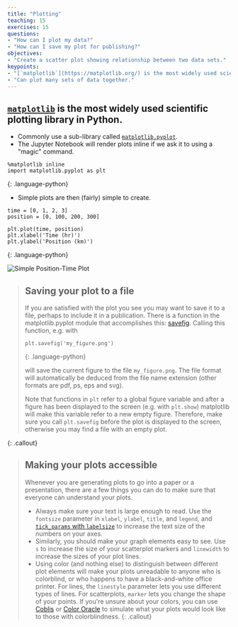 ```yaml
---
title: "Plotting"
teaching: 15
exercises: 15
questions:
- "How can I plot my data?"
- "How can I save my plot for publishing?"
objectives:
- "Create a scatter plot showing relationship between two data sets."
keypoints:
- "[`matplotlib`](https://matplotlib.org/) is the most widely used scientific plotting library in Python."
- "Can plot many sets of data together."
---
```



## [`matplotlib`](https://matplotlib.org/) is the most widely used scientific plotting library in Python.

*   Commonly use a sub-library called [`matplotlib.pyplot`](https://matplotlib.org/api/pyplot_api.html).
*   The Jupyter Notebook will render plots inline if we ask it to using a "magic" command.

~~~
%matplotlib inline
import matplotlib.pyplot as plt
~~~
{: .language-python}

*   Simple plots are then (fairly) simple to create.

~~~
time = [0, 1, 2, 3]
position = [0, 100, 200, 300]

plt.plot(time, position)
plt.xlabel('Time (hr)')
plt.ylabel('Position (km)')
~~~
{: .language-python}

![Simple Position-Time Plot](../fig/9_simple_position_time_plot.svg)




<!--
> ## Minima and Maxima
>
> Fill in the blanks below to plot the minimum GDP per capita over time
> for all the countries in Europe.
> Modify it again to plot the maximum GDP per capita over time for Europe.
>
> ~~~
> data_europe = pandas.read_csv('data/gapminder_gdp_europe.csv', index_col='country')
> data_europe.____.plot(label='min')
> data_europe.____
> plt.legend(loc='best')
> plt.xticks(rotation=90)
> ~~~
> {: .language-python}
>
> > ## Solution
> >
> > ~~~
> > data_europe = pandas.read_csv('data/gapminder_gdp_europe.csv', index_col='country')
> > data_europe.min().plot(label='min')
> > data_europe.max().plot(label='max')
> > plt.legend(loc='best')
> > plt.xticks(rotation=90)
> > ~~~
> > {: .language-python}
> > ![Minima Maxima Solution](../fig/9_minima_maxima_solution.png)
> {: .solution}
{: .challenge}

> ## Correlations
>
> Modify the example in the notes to create a scatter plot showing
> the relationship between the minimum and maximum GDP per capita
> among the countries in Asia for each year in the data set.
> What relationship do you see (if any)?
>
> ~~~
> data_asia = pandas.read_csv('data/gapminder_gdp_asia.csv', index_col='country')
> data_asia.describe().T.plot(kind='scatter', x='min', y='max')
> ~~~
> {: .language-python}
>
> > ## Solution
> >
> > ![Correlations Solution 1](../fig/9_correlations_solution1.svg)
> >
> > No particular correlations can be seen between the minimum and maximum gdp values
> > year on year. It seems the fortunes of asian countries do not rise and fall together.
> >
> {: .solution}
>
> You might note that the variability in the maximum is much higher than
> that of the minimum.  Take a look at the maximum and the max indexes:
>
> ~~~
> data_asia = pandas.read_csv('data/gapminder_gdp_asia.csv', index_col='country')
> data_asia.max().plot()
> print(data_asia.idxmax())
> print(data_asia.idxmin())
> ~~~
> {: .language-python}
> > ## Solution
> > ![Correlations Solution 2](../fig/9_correlations_solution2.png)
> >
> > Seems the variability in this value is due to a sharp drop after 1972.
> > Some geopolitics at play perhaps? Given the dominance of oil producing countries,
> > maybe the Brent crude index would make an interesting comparison?
> > Whilst Myanmar consistently has the lowest gdp, the highest gdb nation has varied
> > more notably.
> >
> {: .solution}
{: .challenge}

> ## More Correlations
>
> This short program creates a plot showing
> the correlation between GDP and life expectancy for 2007,
> normalizing marker size by population:
>
> ~~~
> data_all = pandas.read_csv('data/gapminder_all.csv', index_col='country')
> data_all.plot(kind='scatter', x='gdpPercap_2007', y='lifeExp_2007',
>               s=data_all['pop_2007']/1e6)
> ~~~
> {: .language-python}
>
> Using online help and other resources,
> explain what each argument to `plot` does.
>
> > ## Solution
> > ![More Correlations Solution](../fig/9_more_correlations_solution.svg)
> >
> > A good place to look is the documentation for the plot function -
> > help(data_all.plot).
> >
> > kind - As seen already this determines the kind of plot to be drawn.
> >
> > x and y - A column name or index that determines what data will be
> > placed on the x and y axes of the plot
> >
> > s - Details for this can be found in the documentation of plt.scatter.
> > A single number or one value for each data point. Determines the size
> > of the plotted points.
> >
> {: .solution}
{: .challenge}
-->

> ## Saving your plot to a file
>
> If you are satisfied with the plot you see you may want to save it to a file,
> perhaps to include it in a publication. There is a function in the
> matplotlib.pyplot module that accomplishes this:
> [savefig](https://matplotlib.org/api/_as_gen/matplotlib.pyplot.savefig.html).
> Calling this function, e.g. with
> ~~~
> plt.savefig('my_figure.png')
> ~~~
> {: .language-python}
>
> will save the current figure to the file `my_figure.png`. The file format
> will automatically be deduced from the file name extension (other formats
> are pdf, ps, eps and svg).
>
> Note that functions in `plt` refer to a global figure variable
> and after a figure has been displayed to the screen (e.g. with `plt.show`)
> matplotlib will make this  variable refer to a new empty figure.
> Therefore, make sure you call `plt.savefig` before the plot is displayed to
> the screen, otherwise you may find a file with an empty plot.
>

<!--
> When using dataframes, data is often generated and plotted to screen in one line,
> and `plt.savefig` seems not to be a possible approach.
> One possibility to save the figure to file is then to
>
> * save a reference to the current figure in a local variable (with `plt.gcf`)
> * call the `savefig` class method from that varible.
>
> ~~~
> fig = plt.gcf() # get current figure
> data.plot(kind='bar')
> fig.savefig('my_figure.png')
> ~~~
> {: .language-python}
-->

{: .callout}

> ## Making your plots accessible
>
> Whenever you are generating plots to go into a paper or a presentation, there are a few things you can do to make sure that everyone can understand your plots.
> * Always make sure your text is large enough to read. Use the `fontsize` parameter in `xlabel`, `ylabel`, `title`, and `legend`, and [`tick_params` with `labelsize`](https://matplotlib.org/2.1.1/api/_as_gen/matplotlib.pyplot.tick_params.html) to increase the text size of the numbers on your axes.
> * Similarly, you should make your graph elements easy to see. Use `s` to increase the size of your scatterplot markers and `linewidth` to increase the sizes of your plot lines.
> * Using color (and nothing else) to distinguish between different plot elements will make your plots unreadable to anyone who is colorblind, or who happens to have a black-and-white office printer. For lines, the `linestyle` parameter lets you use different types of lines. For scatterplots, `marker` lets you change the shape of your points. If you're unsure about your colors, you can use [Coblis](https://www.color-blindness.com/coblis-color-blindness-simulator/) or [Color Oracle](https://colororacle.org/) to simulate what your plots would look like to those with colorblindness.
{: .callout}
